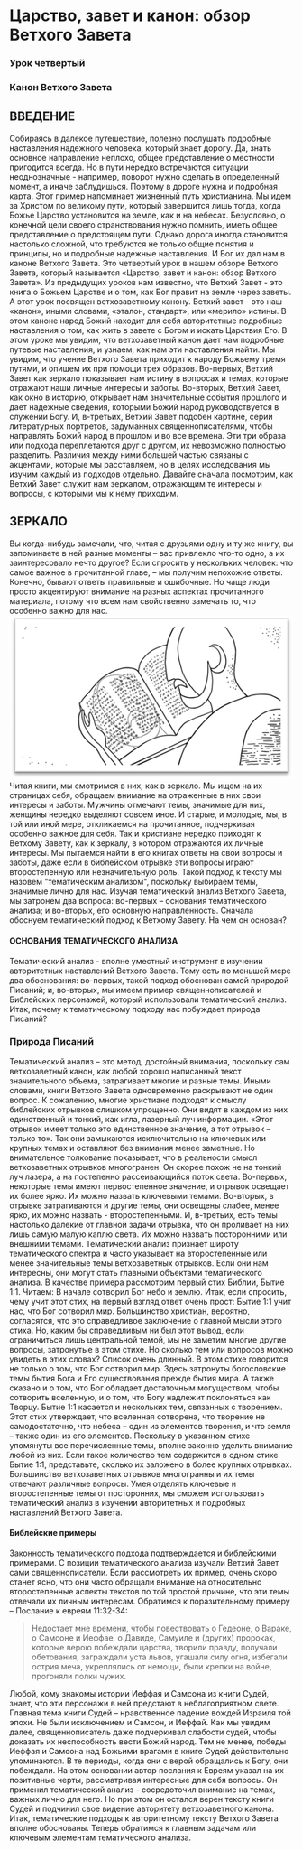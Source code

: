 # Царство, завет и канон: обзор Ветхого Завета
### Урок четвертый
### Канон Ветхого Завета
## ВВЕДЕНИЕ

Собираясь в далекое путешествие, полезно послушать подробные наставления надежного человека, который знает дорогу. Да, знать основное направление неплохо, общее представление о местности пригодится всегда. Но в пути нередко встречаются ситуации неоднозначные - например, поворот нужно сделать в определенный момент, а иначе заблудишься. Поэтому в дороге нужна и подробная карта.
Этот пример напоминает жизненный путь христианина. Мы идем за Христом по великому пути, который завершится лишь тогда, когда Божье Царство установится на земле, как и на небесах. Безусловно, о конечной цели своего странствования нужно помнить, иметь общее представление о предстоящем пути. Однако дорога иногда становится настолько сложной, что требуются не только общие понятия и принципы, но и подробные надежные наставления. И Бог их дал нам в каноне Ветхого Завета.
Это четвертый урок в нашем обзоре Ветхого Завета, который называется «Царство, завет и канон: обзор Ветхого Завета». Из предыдущих уроков нам известно, что Ветхий Завет - это книга о Божьем Царстве и о том, как Бог правит на земле через заветы. А этот урок посвящен ветхозаветному канону. Ветхий завет - это наш «канон», иными словами, «эталон, стандарт», или «мерило» истины. В этом каноне народ Божий находит для себя авторитетные подробные наставления о том, как жить в завете с Богом и искать Царствия Его.
В этом уроке мы увидим, что ветхозаветный канон дает нам подробные путевые наставления, и узнаем, как нам эти наставления найти. Мы увидим, что учение Ветхого Завета приходит к народу Божьему тремя путями, и опишем их при помощи трех образов. Во-первых, Ветхий Завет как зеркало показывает нам истину в вопросах и темах, которые отражают наши личные интересы и заботы. Во-вторых, Ветхий Завет, как окно в историю, открывает нам значительные события прошлого и дает надежные сведения, которыми Божий народ руководствуется в служении Богу. И, в-третьих, Ветхий Завет подобен картине, серии литературных портретов, задуманных священнописателями, чтобы направлять Божий народ в прошлом и во все времена.
Эти три образа или подхода переплетаются друг с другом, их невозможно полностью разделить. Различия между ними большей частью связаны с акцентами, которые мы расставляем, но в целях исследования мы изучим каждый из подходов отдельно. Давайте сначала посмотрим, как Ветхий Завет служит нам зеркалом, отражающим те интересы и вопросы, с которыми мы к нему приходим.

## ЗЕРКАЛО

Вы когда-нибудь замечали, что, читая с друзьями одну и ту же книгу, вы запоминаете в ней разные моменты – вас привлекло что-то одно, а их заинтересовало нечто другое? Если спросить у нескольких человек: что самое важное в прочитанной главе, – мы получим непохожие ответы. Конечно, бывают ответы правильные и ошибочные. Но чаще люди просто акцентируют внимание на разных аспектах прочитанного материала, потому что всем нам свойственно замечать то, что особенно важно для нас.
![1.1.4.m.pic01.png](https://github.com/thirdmill/images/raw/main/1.1.4.m.pic01.png)
Читая книги, мы смотримся в них, как в зеркало. Мы ищем на их страницах себя, обращаем внимание на отраженные в них свои интересы и заботы. Мужчины отмечают темы, значимые для них, женщины нередко выделяют совсем иное. И старые, и молодые, мы, в той или иной мере, откликаемся на прочитанное, подчеркивая особенно важное для себя. Так и христиане нередко приходят к Ветхому Завету, как к зеркалу, в котором отражаются их личные интересы. Мы пытаемся найти в его книгах ответы на свои вопросы и заботы, даже если в библейском отрывке эти вопросы играют второстепенную или незначительную роль. Такой подход к тексту мы назовем "тематическим анализом", поскольку выбираем темы, значимые лично для нас.
Изучая тематический анализ Ветхого Завета, мы затронем два вопроса: во-первых – основания тематического анализа; и во-вторых, его основную направленность. Сначала обоснуем тематический подход к Ветхому Завету. На чем он основан?

#### ОСНОВАНИЯ ТЕМАТИЧЕСКОГО АНАЛИЗА

Тематический анализ - вполне уместный инструмент в изучении авторитетных наставлений Ветхого Завета. Тому есть по меньшей мере два обоснования: во-первых, такой подход обоснован самой природой Писаний; и, во-вторых, мы имеем пример священнописателей и Библейских персонажей, который использовали тематический анализ. Итак, почему к тематическому подходу нас побуждает природа Писаний?

### Природа Писаний

Тематический анализ – это метод, достойный внимания, поскольку сам ветхозаветный канон, как любой хорошо написанный текст значительного объема, затрагивает многие и разные темы. Иными словами, книги Ветхого Завета одновременно раскрывают не один вопрос.
К сожалению, многие христиане подходят к смыслу библейских отрывков слишком упрощенно. Они видят в каждом из них единственный и тонкий, как игла, лазерный луч информации. «Этот отрывок имеет только это единственное значение, а тот отрывок – только то». Так они замыкаются исключительно на ключевых или крупных темах и оставляют без внимания менее заметные.
Но внимательное толкование показывает, что в реальности смысл ветхозаветных отрывков многогранен. Он скорее похож не на тонкий луч лазера, а на постепенно рассеивающийся поток света. Во-первых, некоторые темы имеют первостепенное значение, и отрывок освещает их более ярко. Их можно назвать ключевыми темами. Во-вторых, в отрывке затрагиваются и другие темы, они освещены слабее, менее ярко, их можно назвать - второстепенными. И, в-третьих, есть темы настолько далекие от главной задачи отрывка, что он проливает на них лишь самую малую каплю света. Их можно назвать посторонними или внешними темами. Тематический анализ признает широту тематического спектра и часто указывает на второстепенные или менее значительные темы ветхозаветных отрывков. Если они нам интересны, они могут стать главными объектами тематического анализа.
В качестве примера рассмотрим первый стих Библии, Бытие 1:1. Читаем:
В начале сотворил Бог небо и землю.
Итак, если спросить, чему учит этот стих, на первый взгляд ответ очень прост: Бытие 1:1 учит нас, что Бог сотворил мир. Большинство христиан, вероятно, согласятся, что это справедливое заключение о главной мысли этого стиха. Но, каким бы справедливым ни был этот вывод, если ограничиться лишь центральной темой, мы не заметим многие другие вопросы, затронутые в этом стихе. Но сколько тем или вопросов можно увидеть в этих словах? Список очень длинный. В этом стихе говорится не только о том, что Бог сотворил мир. Здесь затронуты богословские темы бытия Бога и Его существования прежде бытия мира. А также сказано и о том, что Бог обладает достаточным могуществом, чтобы сотворить вселенную, и о том, что Богу надлежит поклоняться как Творцу. Бытие 1:1 касается и нескольких тем, связанных с творением. Этот стих утверждает, что вселенная сотворена, что творение не самодостаточно, что небеса – один из элементов творения, и что земля – также один из его элементов. Поскольку в указанном стихе упомянуты все перечисленные темы, вполне законно уделить внимание любой из них.
Если такое количество тем содержится в одном стихе Бытие 1:1, представьте, сколько их заложено в более крупных отрывках. Большинство ветхозаветных отрывков многогранны и их темы отвечают различные вопросы. Умея отделять ключевые и второстепенные темы от посторонних, мы сможем использовать тематический анализ в изучении авторитетных и подробных наставлений Ветхого Завета.

#### Библейские примеры

Законность тематического подхода подтверждается и библейскими примерами. С позиции тематического анализа изучали Ветхий Завет сами священнописатели. Если рассмотреть их пример, очень скоро станет ясно, что они часто обращали внимание на относительно второстепенные аспекты текстов по той простой причине, что эти темы отвечали их личным интересам.
Обратимся к поразительному примеру – Послание к евреям 11:32-34:

>Недостает мне времени, чтобы повествовать о Гедеоне, о Вараке, о Самсоне и Иеффае, о Давиде, Самуиле и (других) пророках, которые верою побеждали царства, творили правду, получали обетования, заграждали уста львов, угашали силу огня, избегали острия меча, укреплялись от немощи, были крепки на войне, прогоняли полки чужих.

Любой, кому знакомы истории Иеффая и Самсона из книги Судей, знает, что эти персонажи в ней предстают в неблагоприятном свете. Главная тема книги Судей – нравственное падение вождей Израиля той эпохи. Не были исключением и Самсон, и Иеффай. Как мы увидим далее, священнописатель даже подчеркивал слабости судей, чтобы доказать их неспособность вести Божий народ.
Тем не менее, победы Иеффая и Самсона над Божьими врагами в книге Судей действительно упоминаются. В те периоды, когда они с верой обращались к Богу, они побеждали. На этом основании автор послания к Евреям указал на их позитивные черты, рассматривая интересные для себя вопросы. Он применил тематический анализ - сосредоточил внимание на темах, важных лично для него. Но при этом он остался верен тексту книги Судей и подчинил свое видение авторитету ветхозаветного канона.
Итак, тематические подходы к авторитетному тексту Ветхого Завета вполне обоснованы. Теперь обратимся к главным задачам или ключевым элементам тематического анализа.
